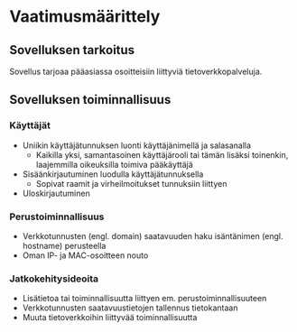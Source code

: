 # Vaatimusmäärittely

## Sovelluksen tarkoitus

Sovellus tarjoaa pääasiassa osoitteisiin liittyviä tietoverkkopalveluja.

## Sovelluksen toiminnallisuus

### Käyttäjät

- Uniikin käyttäjätunnuksen luonti käyttäjänimellä ja salasanalla
  - Kaikilla yksi, samantasoinen käyttäjärooli tai tämän lisäksi toinenkin, laajemmilla oikeuksilla toimiva pääkäyttäjä
- Sisäänkirjautuminen luodulla käyttäjätunnuksella
  - Sopivat raamit ja virheilmoitukset tunnuksiin liittyen
- Uloskirjautuminen

### Perustoiminnallisuus

- Verkkotunnusten (engl. domain) saatavuuden haku isäntänimen (engl. hostname) perusteella
- Oman IP- ja MAC-osoitteen nouto

### Jatkokehitysideoita

- Lisätietoa tai toiminnallisuutta liittyen em. perustoiminnallisuuteen
- Verkkotunnusten saatavuustietojen tallennus tietokantaan
- Muuta tietoverkkoihin liittyvää toiminnallisuutta 